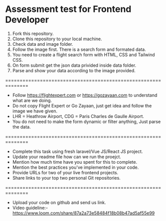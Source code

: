 # Assessment test for Frontend Developer

1. Fork this repository.
2. Clone this repository to your local machine.
3. Check data and image folder.
4. Follow the image first. There is a search form and formated data.
5. You need to create a flight search form with HTML, CSS and Tailwind CSS.
6. On form submit get the json data privided inside data folder.
7. Parse and show your data according to the image provided.

==============================================================

-   Follow https://flightexpert.com or https://gozayaan.com to understand what are we doing.
-   Do not copy Flight Expert or Go Zayaan, just get idea and follow the image we have given.
-   LHR = Heathrow Airport, CDG = Paris Charles de Gaulle Airport.
-   You do not need to make the form dynamic or filter anything, Just parse the data.

==============================================================

-   Complete this task using fresh laravel/Vue JS/React JS project.
-   Update your readme file how can we run the proejct.
-   Mention how much time have you spent for this to complete.
-   Mention the best practices you've implemented in your code.
-   Provide URLs for two of your live frontend projects.
-    Share links to your top two personal Git repositories.

==============================================================

-   Upload your code on github and send us link.
-   Video guideline:- https://www.loom.com/share/87a2a73e58484f18b08b47ad5af55e99
